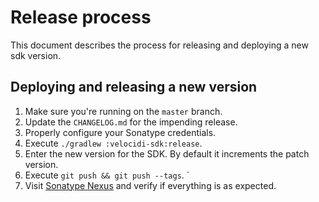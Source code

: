 # Release process

This document describes the process for releasing and deploying a new sdk version.

## Deploying and releasing a new version

1. Make sure you're running on the `master` branch.
1. Update the `CHANGELOG.md` for the impending release.
1. Properly configure your Sonatype credentials.
1. Execute `./gradlew :velocidi-sdk:release`.
1. Enter the new version for the SDK. By default it increments the patch version.
1. Execute `git push && git push --tags`.    `
1. Visit [Sonatype Nexus](https://oss.sonatype.org/) and verify if everything is as expected.